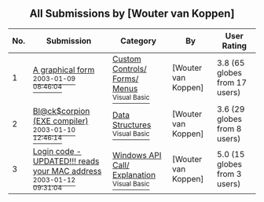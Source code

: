﻿<div align="center">

## All Submissions by \[Wouter van Koppen\]

</div>

No.  | Submission | Category | By   | User Rating
---- | ---------- | -------- | ---- | -----------
1 | [A graphical form<br /><sup>2003-01-09 08:46:04</sup>](https://github.com/Planet-Source-Code/wouter-van-koppen-a-graphical-form__1-42295) | [Custom Controls/ Forms/  Menus<br /><sup>Visual Basic</sup>](../ByCategory/custom-controls-forms-menus__1-4.md) | \[Wouter van Koppen\] | 3.8 (65 globes from 17 users)
2 | [Bl@ck$corpion \(EXE compiler\)<br /><sup>2003-01-10 12:46:14</sup>](https://github.com/Planet-Source-Code/wouter-van-koppen-bl-ck-corpion-exe-compiler__1-42306) | [Data Structures<br /><sup>Visual Basic</sup>](../ByCategory/data-structures__1-33.md) | \[Wouter van Koppen\] | 3.6 (29 globes from 8 users)
3 | [Login code \- UPDATED\!\!\! reads your MAC address<br /><sup>2003-01-12 09:31:04</sup>](https://github.com/Planet-Source-Code/wouter-van-koppen-login-code-updated-reads-your-mac-address__1-42276) | [Windows API Call/ Explanation<br /><sup>Visual Basic</sup>](../ByCategory/windows-api-call-explanation__1-39.md) | \[Wouter van Koppen\] | 5.0 (15 globes from 3 users)
